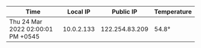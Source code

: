 | Time     | Local IP | Public IP | Temperature |
| ----------- | ----------- | ----------- | ----------- |
| Thu 24 Mar 2022 02:00:01 PM +0545      | 10.0.2.133     | 122.254.83.209  | 54.8° |
